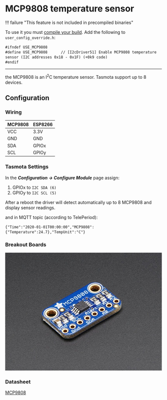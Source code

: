 # MCP9808 temperature sensor
!!! failure "This feature is not included in precompiled binaries"  

To use it you must [compile your build](Compile-your-build). Add the following to `user_config_override.h`:
```
#ifndef USE_MCP9808
#define USE_MCP9808      // [I2cDriver51] Enable MCP9808 temperature sensor (I2C addresses 0x18 - 0x1F) (+0k9 code)
#endif
```
----

the MCP9808 is an I<sup>2</sup>C temperature sensor. Tasmota support up to 8 devices.

## Configuration


### Wiring
| MCP9808   | ESP8266 |
|---|---|
|VCC   |3.3V
|GND   |GND   
|SDA   | GPIOx
|SCL   | GPIOy


### Tasmota Settings 
In the **_Configuration -> Configure Module_** page assign:

1. GPIOx to `I2C SDA (6)`
2. GPIOy to `I2C SCL (5)`

After a reboot the driver will detect automatically up to 8 MCP9808 and display sensor readings.

and in MQTT topic (according to TelePeriod):    
```
{"Time":"2020-01-01T00:00:00","MCP9808":{"Temperature":24.7},"TempUnit":"C"}
```


### Breakout Boards

![MCP9808](_media/peripherals/MCP9808.jpg)

### Datasheet
[MCP9808](http://ww1.microchip.com/downloads/en/DeviceDoc/25095A.pdf)    

